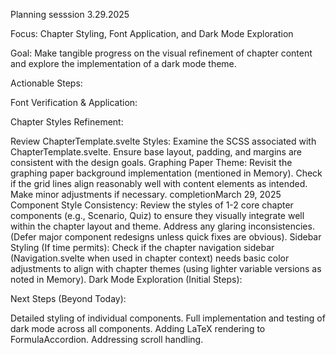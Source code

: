 Planning sesssion 3.29.2025

Focus: Chapter Styling, Font Application, and Dark Mode Exploration

Goal: Make tangible progress on the visual refinement of chapter content and explore the implementation of a dark mode theme.

Actionable Steps:

Font Verification & Application:

Chapter Styles Refinement:

Review ChapterTemplate.svelte Styles: Examine the SCSS associated with ChapterTemplate.svelte. Ensure base layout, padding, and margins are consistent with the design goals.
Graphing Paper Theme: Revisit the graphing paper background implementation (mentioned in Memory). Check if the grid lines align reasonably well with content elements as intended. Make minor adjustments if necessary. completionMarch 29, 2025
Component Style Consistency: Review the styles of 1-2 core chapter components (e.g., Scenario, Quiz) to ensure they visually integrate well within the chapter layout and theme. Address any glaring inconsistencies. (Defer major component redesigns unless quick fixes are obvious).
Sidebar Styling (If time permits): Check if the chapter navigation sidebar (Navigation.svelte when used in chapter context) needs basic color adjustments to align with chapter themes (using lighter variable versions as noted in Memory).
Dark Mode Exploration (Initial Steps):

Next Steps (Beyond Today):

Detailed styling of individual components.
Full implementation and testing of dark mode across all components.
Adding LaTeX rendering to FormulaAccordion.
Addressing scroll handling.